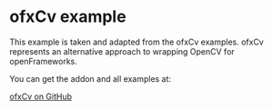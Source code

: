 # ofxCv example

This example is taken and adapted from the ofxCv examples.
ofxCv represents an alternative approach to wrapping OpenCV for openFrameworks.

You can get the addon and all examples at:

[ofxCv on GitHub](https://github.com/kylemcdonald/ofxCv/)

